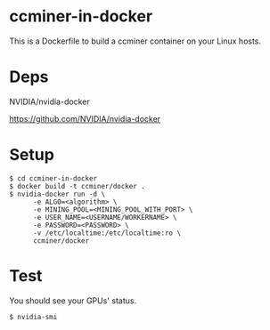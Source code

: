 # ccminer-in-docker

This is a Dockerfile to build a ccminer container on your Linux hosts.

# Deps

NVIDIA/nvidia-docker

https://github.com/NVIDIA/nvidia-docker

# Setup

    $ cd ccminer-in-docker
    $ docker build -t ccminer/docker .
    $ nvidia-docker run -d \
          -e ALGO=<algorithm> \
          -e MINING_POOL=<MINING_POOL_WITH_PORT> \
          -e USER_NAME=<USERNAME/WORKERNAME> \
          -e PASSWORD=<PASSWORD> \
          -v /etc/localtime:/etc/localtime:ro \
          ccminer/docker 

# Test

You should see your GPUs' status.

    $ nvidia-smi
